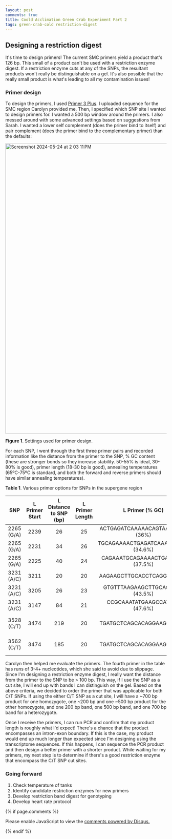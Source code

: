 ```yaml
---
layout: post
comments: true
title: Coold Acclimation Green Crab Experiment Part 2
tags: green-crab-cold restriction-digest
---
```


## Designing a restriction digest

It's time to design primers! The current SMC primers yield a product that's 126 bp. This small of a product can't be used with a restriction enzyme digest. If a restriction enzyme cuts at any of the SNPs, the resultant products won't really be distinguishable on a gel. It's also possible that the really small product is what's leading to all my contamination issues!

### Primer design

To design the primers, I used [Primer 3 Plus](primer3plus.com). I uploaded sequence for the SMC region Carolyn provided me. Then, I specified which SNP site I wanted to design primers for. I wanted a 500 bp window around the primers. I also messed around with some advanced settings based on suggestions from Sarah. I wanted a lower self complement (does the primer bind to itself) and pair complement (does the primer bind to the complementary primer) than the defaults:

<img width="906" alt="Screenshot 2024-05-24 at 2 03 11 PM" src="https://github.com/yaaminiv/wc-green-crab/assets/22335838/3d499751-ad6b-4cf6-a4de-711c3dca559b">

**Figure 1**. Settings used for primer design.

For each SNP, I went through the first three primer pairs and recorded information like the distance from the primer to the SNP, % GC content (these are stronger bonds so they increase stability. 50-55% is ideal, 30-80% is good), primer length (18-30 bp is good), annealing temperatures (65ºC-75ºC is standard, and both the forward and reverse primers should have similar annealing temperatures).

**Table 1**. Various primer options for SNPs in the supergene region

|   **SNP**  | **L Primer Start** | **L Distance to SNP (bp)** | **L Primer Length** |         **L Primer (% GC)**        | **R Primer Start** | **R Distance to SNP** | **R Primer Length** |         **R Primer (% GC)**         | **Product Size (bp)** | **Tm (L/R/Pair)** | **Self Complement Score (L/R/Pair)** | **Pair Complement Score (L/R/Pair)** | **Hairpin Structure Tm (ºC)** | **Self Structure Tm (ºC)** |
|:----------:|:------------------:|:--------------------------:|:-------------------:|:----------------------------------:|:------------------:|:---------------------:|:-------------------:|:-----------------------------------:|:---------------------:|:-----------------:|:------------------------------------:|:------------------------------------:|:-----------------------------:|:--------------------------:|
| 2265 (G/A) |        2239        |             26             |          25         |   ACTGAGATCAAAAACAGTAAAGCCA (36%)  |        2835        |          570          |          20         |      GGCATCCTCTTCCATTCGCT (55%)     |          597          |   59.2/60.2/84.5  |                 0/0/0                |                 0/0/0                |             41 (L)            |             N/A            |
| 2265 (G/A) |        2231        |             34             |          26         | TGCAGAAAACTGAGATCAAAAACAGT (34.6%) |        2380        |          115          |          21         |    CCTCTTCCATTCGCTCCATGA (52.4%)    |          600          |   60.1/59.9/84.4  |                 0/0/0                |                 0/0/0                |            43.9 (L)           |             N/A            |
| 2265 (G/A) |        2225        |             40             |          24         |  CAGAAATGCAGAAAACTGAGATCA (37.5%)  |        2824        |          559          |          20         |      CCATTCGCTCCATGACTTCT (50%)     |          600          |   57.8/57.7/84.3  |                 0/0/0                |                 0/0/0                |              N/A              |             N/A            |
| 3231 (A/C) |        3211        |             20             |          20         |     AAGAAGCTTGCACCTCAGGG (55%)     |        3758        |          527          |          27         | AGAGGAAATTTACAAAAAGGAAAAGCC (33.3%) |          548          |   60.3/59.3/84.3  |               2.1/2.6/0              |                 0/0/0                |            38.9 (L)           |           2.1 (L)          |
| 3231 (A/C) |        3205        |             26             |          23         |   GTGTTTAAGAAGCTTGCACCTCA (43.5%)  |        3865        |          634          |          26         |  ATTTACAATTTACACTGGAAGCATTC (30.8%) |          661          |    59.7/57/83.2   |                2.1/0/0               |                0/0/2.1               |              N/A              |           2.1 (L)          |
| 3231 (A/C) |        3147        |             84             |          21         |    CCGCAAATATGAAGCCATCCA (47.6%)   |        3395        |          164          |          21         |    TGTTACCTCAGGTCCCTCTCA (52.4%)    |          849          |    59/59.6/82.6   |                 0/0/0                |                 0/0/0                |        34.4/37.1 (L/R)        |             N/A            |
| 3528 (C/T) |        3474        |             219            |          20         |     TGATGCTCAGCACAGGAAGG (55%)     |        4163        |          635          |          27         | CTTCCATACTTTAACTTCATGAGAACA (33.3%) |          690          |     60/57.8/80    |                0/0/5.7               |                0/0/1.7               |             43 (L)            |   5.7/1.7 (R, Pair/Self)   |
| 3562 (C/T) |        3474        |             185            |          20         |     TGATGCTCAGCACAGGAAGG (55%)     |        4163        |          601          |          27         | CTTCCATACTTTAACTTCATGAGAACA (33.3%) |          690          |     60/57.8/80    |                0/0/5.7               |                0/0/1.7               |             43 (L)            |   5.7/1.7 (R, Pair/Self)   |

Carolyn then helped me evaluate the primers. The fourth primer in the table has runs of 3-4+ nucleotides, which she said to avoid due to slippage. Since I'm designing a restriction enzyme digest, I really want the distance from the primer to the SNP to be > 100 bp. This way, if I use the SNP as a cut site, I will end up with bands I can distinguish on the gel. Based on the above criteria, we decided to order the primer that was applicable for both C/T SNPs. If using the either C/T SNP as a cut site, I will have a ~700 bp product for one homozygote, one ~200 bp and one ~500 bp product for the other homozygote, and one 200 bp band, one 500 bp band, and one 700 bp band for a heterozygote.

Once I receive the primers, I can run PCR and confirm that my product length is roughly what I'd expect! There's a chance that the product encompasses an intron-exon boundary. If this is the case, my product would end up much longer than expected since I'm designing using the transcriptome sequences. If this happens, I can sequence the PCR product and then design a better primer with a shorter product. While waiting for my primers, my next step is to determine if there's a good restriction enzyme that encompass the C/T SNP cut sites.

### Going forward

1. Check temperature of tanks
3. Identify candidate restriction enzymes for new primers
3. Develop restriction band digest for genotyping
4. Develop heart rate protocol

{% if page.comments %}

<div id="disqus_thread"></div>
<script>

/**
*  RECOMMENDED CONFIGURATION VARIABLES: EDIT AND UNCOMMENT THE SECTION BELOW TO INSERT DYNAMIC VALUES FROM YOUR PLATFORM OR CMS.
*  LEARN WHY DEFINING THESE VARIABLES IS IMPORTANT: https://disqus.com/admin/universalcode/#configuration-variables*/
/*
var disqus_config = function () {
this.page.url = PAGE_URL;  // Replace PAGE_URL with your page's canonical URL variable
this.page.identifier = PAGE_IDENTIFIER; // Replace PAGE_IDENTIFIER with your page's unique identifier variable
};
*/
(function() { // DON'T EDIT BELOW THIS LINE
var d = document, s = d.createElement('script');
s.src = 'https://the-responsible-grad-student.disqus.com/embed.js';
s.setAttribute('data-timestamp', +new Date());
(d.head || d.body).appendChild(s);
})();
</script>
<noscript>Please enable JavaScript to view the <a href="https://disqus.com/?ref_noscript">comments powered by Disqus.</a></noscript>

{% endif %}

<script id="dsq-count-scr" src="//the-responsible-grad-student.disqus.com/count.js" async></script>

